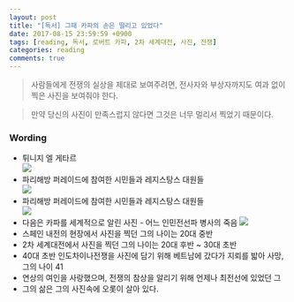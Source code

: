 ```yaml
---
layout: post
title: "[독서] 그때 카파의 손은 떨리고 있었다"
date: 2017-08-15 23:59:59 +0900
tags: [reading, 독서, 로버트 카파, 2차 세계대전, 사진, 전쟁]
categories: reading
comments: true
---
```

> 사람들에게 전쟁의 실상을 제대로 보여주려면, 전사자와 부상자까지도 여과 없이 찍은 사진을 보여줘야 한다.

> 만약 당신의 사진이 만족스럽지 않다면 그것은 너무 멀리서 찍었기 때문이다.


### Wording
* 튀니지 엘 게타르  
![](https://postfiles.pstatic.net/MjAxNzA4MTVfNjgg/MDAxNTAyNzY4MjUzNjgw.03JkduG6YIKBeLc-12-XdrnYB-Ha_NOOAH64X1lVTMsg.6olTbMFicLLfhFAtZWUHKRUvLrw98BWTqvaxjjqWjBAg.JPEG.jmy94so/image_5948134511502768199783.jpg?type=w773)
* 파리해방 퍼레이드에 참여한 시민들과 레지스탕스 대원들  
![](https://postfiles.pstatic.net/MjAxNzA4MTVfMTE4/MDAxNTAyNzY4Mjc2MDQw.6Xtkyu5VX4L7raaDoYMvea8t6Wq-9g7aipoHp9R7n7Ig.aPZY6cYafuQ45VS_WEwoqn6atX9ni96NLZKSwun198cg.JPEG.jmy94so/35742679504_4268b51f52_o.jpg?type=w773)
* 파리해방 퍼레이드에 참여한 시민들과 레지스탕스 대원들  
![](https://postfiles.pstatic.net/MjAxNzA4MTVfNzQg/MDAxNTAyNzY4MzExMzk5.iNS4MkgjEUQUg2QSyNQc59CHlG9J7eZGguA_7WOREL0g.LnjsIfbFwgXsWAKVuGUuimNE3P_pURSp7xjk-Na_BnQg.JPEG.jmy94so/image_6131557671502768292297.jpg?type=w773)
* 다음은 카파를 세계적으로 알린 사진 - 어느 인민전선파 병사의 죽음
![](https://postfiles.pstatic.net/20130301_62/dongsungbang_13621273695624qmC8_JPEG/%B7%CE%B9%F6%C6%AE%C4%AB%C6%C4.jpg?type=w2)
* 스페인 내전의 현장에서 사진을 찍던 그의 나이는 20대 중반
* 2차 세계대전에서 사진을 찍던 그의 나이는 20대 후반 ~ 30대 초반
* 40대 초반 인도차이나전쟁을 사진에 담기 위해 베트남에 갔다가 지뢰를 밟아 사망, 그의 나이 41
* 연상의 여인을 사랑했으며, 전쟁의 참상을 알리기 위해 언제나 최전선에 있었던 그
* 그의 삶은 그의 사진속에 오롯이 살아 있다.